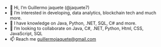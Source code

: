 - 👋 Hi, I’m Guillermo jaquete (@jaquete7)
- 👀 I’m interested in developing, data analytics, blockchain tech and much more.
- 🌱 I have knowledge on Java, Python, .NET, SQL, C# and more.
- 💞️ I’m looking to collaborate on Java, C#, .NET, Python, Html, CSS, JavaScript, SQL
- 📫 Reach me guillermojaquete@gmail.com  

<!---
jaquete7/jaquete7 is a ✨ special ✨ repository because its `README.md` (this file) appears on your GitHub profile.
You can click the Preview link to take a look at your changes.
--->
